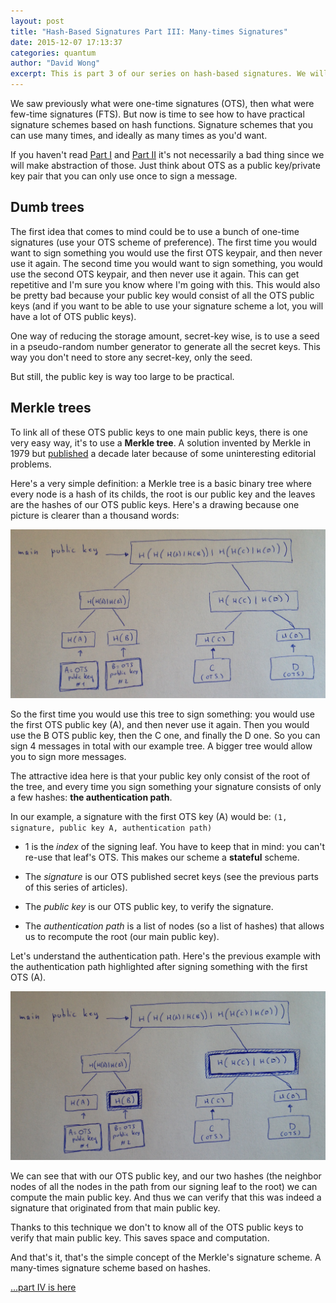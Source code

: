 ```yaml
---
layout: post
title: "Hash-Based Signatures Part III: Many-times Signatures"
date: 2015-12-07 17:13:37
categories: quantum
author: "David Wong"
excerpt: This is part 3 of our series on hash-based signatures. We will see the first practical hash-based signature scheme invented by Merkle and built on top of one-time signature schemes.
---
```


We saw previously what were one-time signatures (OTS), then what were few-time signatures (FTS). But now is time to see how to have practical signature schemes based on hash functions. Signature schemes that you can use many times, and ideally as many times as you'd want.

If you haven't read [Part I](/quantum/2015/12/04/one-time-signatures.html) and [Part II](/quantum/2015/12/07/few-times-signatures.html) it's not necessarily a bad thing since we will make abstraction of those. Just think about OTS as a public key/private key pair that you can only use once to sign a message.

## Dumb trees

The first idea that comes to mind could be to use a bunch of one-time signatures (use your OTS scheme of preference). The first time you would want to sign something you would use the first OTS keypair, and then never use it again. The second time you would want to sign something, you would use the second OTS keypair, and then never use it again. This can get repetitive and I'm sure you know where I'm going with this. This would also be pretty bad because your public key would consist of all the OTS public keys (and if you want to be able to use your signature scheme a lot, you will have a lot of OTS public keys).

One way of reducing the storage amount, secret-key wise, is to use a seed in a pseudo-random number generator to generate all the secret keys. This way you don't need to store any secret-key, only the seed.

But still, the public key is way too large to be practical.

## Merkle trees

To link all of these OTS public keys to one main public keys, there is one very easy way, it's to use a **Merkle tree**. A solution invented by Merkle in 1979 but [published](http://discovery.csc.ncsu.edu/Courses/csc774-F11/reading-assignments/Merkle-Tree.pdf) a decade later because of some uninteresting editorial problems.

Here's a very simple definition: a Merkle tree is a basic binary tree where every node is a hash of its childs, the root is our public key and the leaves are the hashes of our OTS public keys. Here's a drawing because one picture is clearer than a thousand words:

![merkle tree](/images/hash-based-signatures/merkle.jpg)

So the first time you would use this tree to sign something: you would use the first OTS public key (A), and then never use it again. Then you would use the B OTS public key, then the C one, and finally the D one. So you can sign 4 messages in total with our example tree. A bigger tree would allow you to sign more messages.

The attractive idea here is that your public key only consist of the root of the tree, and every time you sign something your signature consists of only a few hashes: **the authentication path**.

In our example, a signature with the first OTS key (A) would be: `(1, signature, public key A, authentication path)`

* 1 is the *index* of the signing leaf. You have to keep that in mind: you can't re-use that leaf's OTS. This makes our scheme a **stateful** scheme.

* The *signature* is our OTS published secret keys (see the previous parts of this series of articles).

* The *public key* is our OTS public key, to verify the signature.

* The *authentication path* is a list of nodes (so a list of hashes) that allows us to recompute the root (our main public key).

Let's understand the authentication path. Here's the previous example with the authentication path highlighted after signing something with the first OTS (A).

![authpath](/images/hash-based-signatures/authpath.jpg)

We can see that with our OTS public key, and our two hashes (the neighbor nodes of all the nodes in the path from our signing leaf to the root) we can compute the main public key. And thus we can verify that this was indeed a signature that originated from that main public key.

Thanks to this technique we don't to know all of the OTS public keys to verify that main public key. This saves space and computation.

And that's it, that's the simple concept of the Merkle's signature scheme. A many-times signature scheme based on hashes.

[...part IV is here](/quantum/2015/12/08/XMSS-and-SPHINCS.html)
